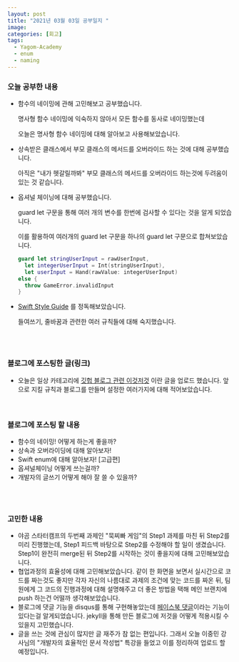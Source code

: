 ```yaml
---
layout: post
title: "2021년 03월 03일 공부일지 "
image:
categories: [회고]
tags:
  - Yagom-Academy
  - enum
  - naming
---
```




### 오늘 공부한 내용

- 함수의 네이밍에 관해 고민해보고 공부했습니다.

  명사형 함수 네이밍에 익숙하지 않아서 모든 함수를 동사로 네이밍했는데

  오늘은 명사형 함수 네이밍에 대해 알아보고 사용해보았습니다.

- 상속받은 클래스에서 부모 클래스의 메서드를 오버라이드 하는 것에 대해 공부했습니다.

  아직은 "내가 헷갈릴까봐" 부모 클래스의 메서드를 오버라이드 하는것에 두려움이 있는 것 같습니다.

- 옵셔널 체이닝에 대해 공부했습니다.

  guard let 구문을 통해 여러 개의 변수를 한번에 검사할 수 있다는 것을 알게 되었습니다. 

  이를 활용하여 여러개의 guard let 구문을 하나의 guard let 구문으로 합쳐보았습니다.

  ```swift
  guard let stringUserInput = rawUserInput,
  	let integerUserInput = Int(stringUserInput),
  	let userInput = Hand(rawValue: integerUserInput)
  else {
  	throw GameError.invalidInput
  }
  ```

- [Swift Style Guide](https://awesomeopensource.com/project/StyleShare/swift-style-guide#%EC%A4%84%EB%B0%94%EA%BF%88) 를 정독해보았습니다. 

  들여쓰기, 줄바꿈과 관련한 여러 규칙들에 대해 숙지했습니다.

<br/><br/>

### 블로그에 포스팅한 글(링크)

- 오늘은 일상 카테고리에 [깃헙 블로그 관련 이것저것](https://neph3779.github.io/%EC%9D%BC%EC%83%81/%EB%B8%94%EB%A1%9C%EA%B7%B8-%EA%B4%80%EB%A0%A8-%EC%9E%A1%EB%8B%A4%ED%95%9C-%EB%82%B4%EC%9A%A9%EB%93%A4/) 이란 글을 업로드 했습니다. 앞으로 지킬 규칙과 블로그를 만들며 설정한 여러가지에 대해 적어보았습니다.
<br/><br/><br/>
### 블로그에 포스팅 할 내용

- 함수의 네이밍! 어떻게 하는게 좋을까?
- 상속과 오버라이딩에 대해 알아보자!
- Swift enum에 대해 알아보자! [고급편]
- 옵셔널체이닝 어떻게 쓰는걸까?
- 개발자의 글쓰기 어떻게 해야 잘 쓸 수 있을까?


<br/><br/>
### 고민한 내용

- 야곰 스타터캠프의 두번째 과제인 "묵찌빠 게임"의 Step1 과제를 마친 뒤 Step2를 미리 진행했는데, Step1 피드백 바탕으로 Step2를 수정해야 할 일이 생겼습니다. Step1이 완전히 merge된 뒤 Step2를 시작하는 것이 좋을지에 대해 고민해보았습니다.
- 협업과정의 효율성에 대해 고민해보았습니다. 같이 한 화면을 보면서 실시간으로 코드를 짜는것도 좋지만 각자 자신의 나름대로 과제의 조건에 맞는 코드를 짜온 뒤, 팀원에게 그 코드의 진행과정에 대해 설명해주고 더 좋은 방법을 택해 메인 브랜치에 push 하는건 어떨까 생각해보았습니다. 
- 블로그에 댓글 기능을 disqus를 통해 구현해놓았는데 [페이스북 댓글](https://developers.facebook.com/docs/plugins/comments/)이라는 기능이 있다는걸 알게되었습니다. jekyll을 통해 만든 블로그에 저것을 어떻게 적용시킬 수 있을지 고민했습니다.
- 글을 쓰는 것에 관심이 많지만 글 재주가 참 없는 편입니다. 그래서 오늘 이중민 강사님의 "개발자의 효율적인 문서 작성법" 특강을 들었고 이를 정리하여 업로드 할 예정입니다.